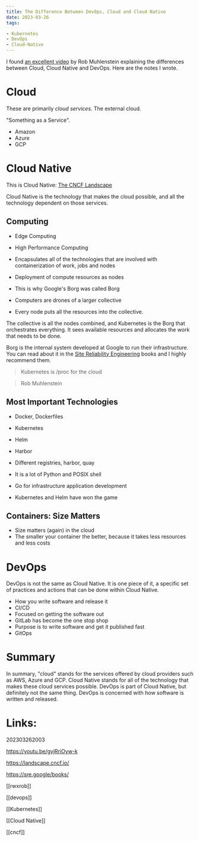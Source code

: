 ```yaml
---
title: The Difference Between DevOps, Cloud and Cloud Native
date: 2023-03-26
tags:

- Kubernetes
- DevOps
- Cloud-Native
---
```


I found [an excellent video](https://youtu.be/gyjRriOyw-k) by Rob Muhlenstein explaining the differences between Cloud, Cloud Native and DevOps. Here are the notes I wrote.

# Cloud

These are primarily *cloud services*. The external cloud. 

"Something as a Service".

* Amazon
* Azure
* GCP

# Cloud Native

This is Cloud Native: [The CNCF Landscape](https://landscape.cncf.io/)

Cloud Native is the technology that makes the cloud possible, and all the technology dependent on those services.

## Computing

* Edge Computing
* High Performance Computing

* Encapsulates all of the technologies that are involved with containerization of work, jobs and nodes
* Deployment of compute resources as nodes
* This is why Google's Borg was called Borg
* Computers are drones of a larger collective
* Every node puts all the resources into the collective. 

The collective is all the nodes combined, and Kubernetes is the Borg that orchestrates everything. It sees available resources and allocates the work that needs to be done.

Borg is the internal system developed at Google to run their infrastructure. You can read about it in the [Site Reliability Engineering](https://sre.google/books/) books and I highly recommend them.

> Kubernetes is /proc for the cloud

> Rob Muhlenstein

## Most Important Technologies

* Docker, Dockerfiles
* Kubernetes
* Helm
* Harbor
* Different registries, harbor, quay

* It is a lot of Python and POSIX shell
* Go for infrastructure application development

* Kubernetes and Helm have won the game

## Containers: Size Matters

* Size matters (again) in the cloud
* The smaller your container the better, because it takes less resources and less costs

# DevOps

DevOps is not the same as Cloud Native. It is one piece of it, a specific set of practices and actions that can be done within Cloud Native.

* How you write software and release it
* CI/CD
* Focused on getting the software out
* GitLab has become the one stop shop
* Purpose is to write software and get it published fast
* GitOps


# Summary

In summary, "cloud" stands for the services offered by cloud providers such as AWS, Azure and GCP. Cloud Native stands for all of the technology that makes these cloud services possible. DevOps is part of Cloud Native, but definitely not the same thing. DevOps is concerned with how software is written and released.

# Links:

202303262003

https://youtu.be/gyjRriOyw-k

https://landscape.cncf.io/

https://sre.google/books/

[[rwxrob]]

[[devops]]

[[Kubernetes]]

[[Cloud Native]]

[[cncf]]
